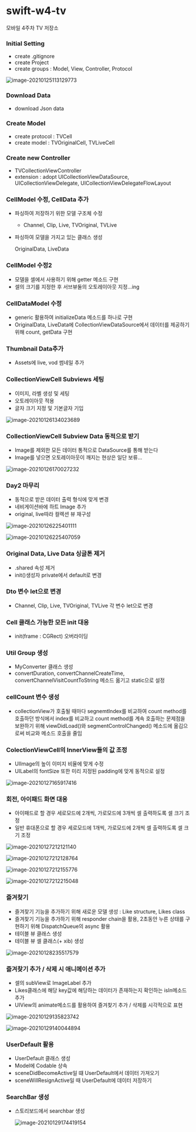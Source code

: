 # swift-w4-tv
모바일 4주차 TV 저장소



### Initial Setting

- create .gitignore
- create Project
- create groups : Model, View, Controller, Protocol

![image-20210125113129773](README.assets/image-20210125113129773.png)

### Download Data

- download Json data

### Create Model

- create protocol : TVCell
- create model : TVOriginalCell, TVLiveCell

### Create new Controller

- TVCollectionViewController
- extension : adopt UICollectionViewDataSource, UICollectionViewDelegate, UICollectionViewDelegateFlowLayout

### CellModel 수정, CellData 추가

- 파싱하여 저장하기 위한 모델 구조체 수정

  - Channel, Clip, Live, TVOriginal, TVLive

- 파싱하여 모델을 가지고 있는 클래스 생성

  OriginalData, LiveData

### CellModel 수정2

- 모델을 셀에서 사용하기 위해 getter 메소드 구현
- 셀의 크기를 지정한 후 서브뷰둘의 오토레이아웃 지정...ing

### CellDataModel 수정

- generic 활용하여 initializeData 메소드를 하나로 구현
- OriginalData, LiveData에 CollectionViewDataSource에서 데이터를 제공하기 위해 count, getData 구현

### Thumbnail Data추가

- Assets에 live, vod 썸네일 추가

### CollectionViewCell Subviews 세팅

- 이미지, 라벨 생성 및 세팅
- 오토레이아웃 적용
- 글자 크기 지정 및 기본글자 기입

![image-20210126134023689](README.assets/image-20210126134023689.png)

### CollectionViewCell  Subview Data 동적으로 받기

- Image를 제외한 모든 데이터 통적으로 DataSource를 통해 받는다
- Image를 넣으면 오토레이아웃이 깨지는 현상은 일단 보류...

![image-20210126170027232](README.assets/image-20210126170027232.png)

### Day2 마무리

- 동적으로 받은 데이터 출력 형식에 맞게 변경
- 네비게이션바에 하트 Image 추가
- original, live따라 컬렉션 뷰 재구성

![image-20210126225401111](README.assets/image-20210126225401111.png)

![image-20210126225407059](README.assets/image-20210126225407059.png)

### Original Data, Live Data 싱글톤 제거

- .shared 속성 제거
- init()생성자 private에서 default로 변경

### Dto 변수 let으로 변경

- Channel, Clip, Live, TVOriginal, TVLive 각 변수 let으로 변경

### Cell 클래스 가능한 모든 init 대응

- init(frame : CGRect) 오버라이딩

### Util Group 생성

- MyConverter 클래스 생성
- convertDuration, convertChannelCreateTime, convertChannelVisitCountToString 메소드 옮기고 static으로 설정

### cellCount 변수 생성

- collectionView가 호출될 때마다 segnemtIndex를 비교하여 count method를 호출하던 방식에서 index를 비교하고 count method를 계속 호출하는 문제점을 보완하기 위해 viewDidLoad()와 segmentControlChanged() 메소드에 옮김으로써 비교와 메소드 호출을 줄임

### ColectionViewCell의 InnerView들의 값 조정

- UIImage의 높이 이미지 비율에 맞게 수정
- UILabel의 fontSize 또한 미리 지정된 padding에 맞게 동적으로 설정

![image-20210127165917416](README.assets/image-20210127165917416.png)

### 회전, 아이패드 화면 대응

- 아이패드로 할 경우 세로모드에 2개씩, 가로모드에 3개씩 셀 출력하도록 셀 크기 조정
- 일반 휴대폰으로 할 경우 세로모드에 1개씩, 가로모드에 2개씩 셀 출력하도록 셀 크기 조정

![image-20210127212121140](README.assets/image-20210127212121140.png)

![image-20210127212128764](README.assets/image-20210127212128764.png)

![image-20210127212155776](README.assets/image-20210127212155776.png)

![image-20210127212215048](README.assets/image-20210127212215048.png)

### 즐겨찾기

- 즐겨찾기 기능을 추가하기 위해 새로운 모델 생성 : Like structure, Likes class
- 즐겨찾기 기능을 추가하기 위해 responder chain을 활용, 2초동안 누른 상태를 구현하기 위해 DispatchQueue의 async 활용
- 테이블 뷰 클래스 생성
- 테이블 뷰 셀 클래스(+ xib) 생성

![image-20210128235517579](README.assets/image-20210128235517579.png)

### 즐겨찾기 추가 / 삭제 시 애니메이션 추가

- 셀의 subView로 ImageLabel 추가
- Likes클래스에 해당 key값에 해당하는 데이터가 존재하는지 확인하는 isIn메소드 추가
- UIView의 animate메소드를 활용하여 즐겨찾기 추가 / 삭제를 시각적으로 표현

![image-20210129135823742](README.assets/image-20210129135823742.png)

![image-20210129140044894](README.assets/image-20210129140044894.png)



### UserDefault 활용

- UserDefault 클래스 생성
- Model에 Codable 상속
- sceneDidBecomeActive일 떄 UserDefault에서 데이터 가져오기
- sceneWillResignActive일 때 UserDefault에 데이터 저장하기

### SearchBar 생성

- 스토리보드에서 searchbar 생성

  ![image-20210129174419154](README.assets/image-20210129174419154.png)

